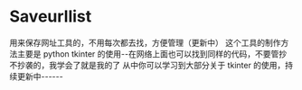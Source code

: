# Saveurllist
用来保存网址工具的，不用每次都去找，方便管理（更新中）
这个工具的制作方法主要是 python tkinter 的使用--在网络上面也可以找到同样的代码，不要管抄不抄袭的，我学会了就是我的了
从中你可以学习到大部分关于 tkinter 的使用，持续更新中------

